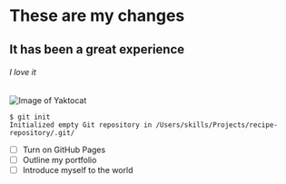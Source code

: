 
<h1>These are my changes</h1>
<h2>It has been a great experience</h2>
<h6>I love it</h6>

![Image of Yaktocat](https://octodex.github.com/images/yaktocat.png)

```
$ git init
Initialized empty Git repository in /Users/skills/Projects/recipe-repository/.git/
```

- [ ] Turn on GitHub Pages
- [ ] Outline my portfolio
- [ ] Introduce myself to the world

